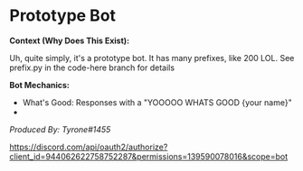 # Prototype Bot

**Context (Why Does This Exist):**

Uh, quite simply, it's a prototype bot. It has many prefixes, like 200 LOL. See prefix.py in the code-here branch for details

**Bot Mechanics:**

- What's Good: Responses with a "YOOOOO WHATS GOOD {your name}"
-

*Produced By: Tyrone#1455*

https://discord.com/api/oauth2/authorize?client_id=944062622758752287&permissions=139590078016&scope=bot
